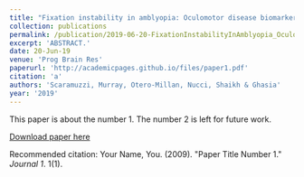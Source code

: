 ```yaml
---
title: "Fixation instability in amblyopia: Oculomotor disease biomarkers predictive of treatment effectiveness."
collection: publications
permalink: /publication/2019-06-20-FixationInstabilityInAmblyopia_OculomotorDiseaseBiomarkersPredi
excerpt: 'ABSTRACT.'
date: 20-Jun-19
venue: 'Prog Brain Res'
paperurl: 'http://academicpages.github.io/files/paper1.pdf'
citation: 'a'
authors: 'Scaramuzzi, Murray, Otero-Millan, Nucci, Shaikh & Ghasia'
year: '2019'
---
```

This paper is about the number 1. The number 2 is left for future work.

[Download paper here](http://academicpages.github.io/files/paper1.pdf)

Recommended citation: Your Name, You. (2009). "Paper Title Number 1." <i>Journal 1</i>. 1(1).
